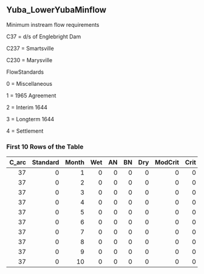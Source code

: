 ## Yuba_LowerYubaMinflow
Minimum	instream	flow	requirements

C37	=	d/s	of	Englebright	Dam

C237	=	Smartsville

C230	=	Marysville

FlowStandards

0	=	Miscellaneous

1	=	1965	Agreement

2	=	Interim	1644

3	=	Longterm	1644

4	=	Settlement

### First 10 Rows of the Table
|   C_arc |   Standard |   Month |   Wet |   AN |   BN |   Dry |   ModCrit |   Crit |   ECrit |   Conf |
|--------:|-----------:|--------:|------:|-----:|-----:|------:|----------:|-------:|--------:|-------:|
|      37 |          0 |       1 |     0 |    0 |    0 |     0 |         0 |      0 |       0 |      0 |
|      37 |          0 |       2 |     0 |    0 |    0 |     0 |         0 |      0 |       0 |      0 |
|      37 |          0 |       3 |     0 |    0 |    0 |     0 |         0 |      0 |       0 |      0 |
|      37 |          0 |       4 |     0 |    0 |    0 |     0 |         0 |      0 |       0 |      0 |
|      37 |          0 |       5 |     0 |    0 |    0 |     0 |         0 |      0 |       0 |      0 |
|      37 |          0 |       6 |     0 |    0 |    0 |     0 |         0 |      0 |       0 |      0 |
|      37 |          0 |       7 |     0 |    0 |    0 |     0 |         0 |      0 |       0 |      0 |
|      37 |          0 |       8 |     0 |    0 |    0 |     0 |         0 |      0 |       0 |      0 |
|      37 |          0 |       9 |     0 |    0 |    0 |     0 |         0 |      0 |       0 |      0 |
|      37 |          0 |      10 |     0 |    0 |    0 |     0 |         0 |      0 |       0 |      0 |